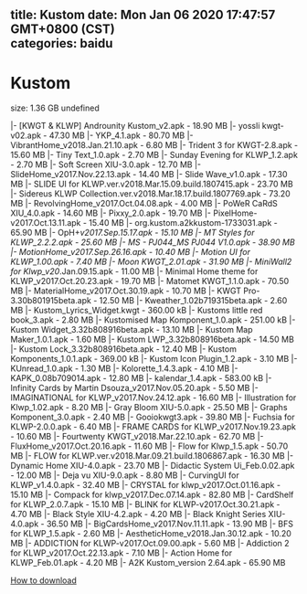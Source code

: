 
title: Kustom
date: Mon Jan 06 2020 17:47:57 GMT+0800 (CST)    
categories: baidu
---

# Kustom
size: 1.36 GB
 undefined
 
|- [KWGT & KLWP] Androunity Kustom_v2.apk - 18.90 MB
|- yossli kwgt-v02.apk - 47.30 MB
|- YKP_4.1.apk - 80.70 MB
|- VibrantHome_v2018.Jan.21.10.apk - 6.80 MB
|- Trident 3 for KWGT-2.8.apk - 15.60 MB
|- Tiny Text_1.0.apk - 2.70 MB
|- Sunday Evening for KLWP_1.2.apk - 2.70 MB
|- Soft Screen XIU-3.0.apk - 12.70 MB
|- SlideHome_v2017.Nov.22.13.apk - 14.40 MB
|- Slide Wave_v1.0.apk - 17.30 MB
|- SLIDE UI for KLWP.ver.v2018.Mar.15.09.build.1807415.apk - 23.70 MB
|- Sidereus KLWP Collection.ver.v2018.Mar.18.17.build.1807769.apk - 73.20 MB
|- RevolvingHome_v2017.Oct.04.08.apk - 4.00 MB
|- PoWeR CaRdS XIU_4.0.apk - 14.60 MB
|- Pixxy_2.0.apk - 19.70 MB
|- PixelHome-v2017.Oct.13.11.apk - 15.40 MB
|- org.kustom.a2kkustom-1733031.apk - 65.90 MB
|- OpH+_v2017.Sep.15.17.apk - 15.10 MB
|- MT Styles for KLWP_2.2.2.apk - 25.60 MB
|- MS - PJ044_MS PJ044 V1.0.apk - 38.90 MB
|- MotionHome_v2017.Sep.26.16.apk - 10.40 MB
|- Motion UI for KLWP_1.00.apk - 7.40 MB
|- Moon KWGT_2.01.apk - 31.90 MB
|- MiniWall2 for Klwp_v20_.Jan.09.15.apk - 11.00 MB
|- Minimal Home theme for KLWP_v2017.Oct.20.23.apk - 19.70 MB
|- Matomet KWGT_1.1.0.apk - 70.50 MB
|- MaterialHome_v2017.Oct.30.19.apk - 10.70 MB
|- KWGT Pro-3.30b801915beta.apk - 12.50 MB
|- Kweather_1.02b719315beta.apk - 2.60 MB
|- Kustom_Lyrics_Widget.kwgt - 360.00 kB
|- Kustoms little red book_3.apk - 2.80 MB
|- Kustomised Map Komponent_1.0.apk - 251.00 kB
|- Kustom Widget_3.32b808916beta.apk - 13.10 MB
|- Kustom Map Maker_1.0.1.apk - 1.60 MB
|- Kustom LWP_3.32b808916beta.apk - 14.50 MB
|- Kustom Lock_3.32b808916beta.apk - 12.40 MB
|- Kustom Komponents_1.0.1.apk - 369.00 kB
|- Kustom Icon Plugin_1.2.apk - 3.10 MB
|- KUnread_1.0.apk - 1.30 MB
|- Kolorette_1.4.3.apk - 4.10 MB
|- KAPK_0.08b709014.apk - 12.80 MB
|- kalendar_1.4.apk - 583.00 kB
|- Infinity Cards by Martin Dsouza_v2017.Nov.05.20.apk - 5.50 MB
|- IMAGINATIONAL for KLWP_v2017.Nov.24.12.apk - 16.60 MB
|- Illustration for Klwp_1.02.apk - 8.20 MB
|- Gray Bloom XIU-5.0.apk - 25.50 MB
|- Graphs Komponent_3.0.apk - 2.40 MB
|- Gooiokwgt3.apk - 39.80 MB
|- Fuchsia for KLWP-2.0.0.apk - 6.40 MB
|- FRAME CARDS for KLWP_v2017.Nov.19.23.apk - 10.60 MB
|- Fourtwenty KWGT_v2018.Mar.22.10.apk - 62.70 MB
|- FluxHome_v2017.Oct.20.16.apk - 11.60 MB
|- Flow for Klwp_1.5.apk - 50.70 MB
|- FLOW for KLWP.ver.v2018.Mar.09.21.build.1806867.apk - 16.30 MB
|- Dynamic Home XIU-4.0.apk - 23.70 MB
|- Didactic System Ui_Feb.0.02.apk - 12.00 MB
|- Deja vu XIU-9.0.apk - 8.80 MB
|- CurvingUI for KLWP_v1.4.0.apk - 32.40 MB
|- CRYSTAL for klwp_v2017.Oct.01.16.apk - 15.10 MB
|- Compack for klwp_v2017.Dec.07.14.apk - 82.80 MB
|- CardShelf for KLWP_2.0.7.apk - 15.10 MB
|- BLINK for KLWP-v2017.Oct.30.21.apk - 4.70 MB
|- Black Style XIU-4.2.apk - 4.20 MB
|- Black Knight Series XIU-4.0.apk - 36.50 MB
|- BigCardsHome_v2017.Nov.11.11.apk - 13.90 MB
|- BFS for KLWP_1.5.apk - 2.60 MB
|- AestheticHome_v2018.Jan.30.12.apk - 10.20 MB
|- ADDICTION for KLWP-v2017.Oct.09.00.apk - 5.60 MB
|- Addiction 2 for KLWP_v2017.Oct.22.13.apk - 7.10 MB
|- Action Home for KLWP_Feb.01.apk - 4.20 MB
|- A2K Kustom_version 2.64.apk - 65.90 MB

[How to download](https://bpcam.bemobtrk.com/go/2ceec3aa-1ca2-46d6-b9ff-aaa5c184517c?jno=4275)